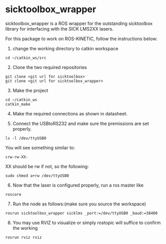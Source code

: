 # sicktoolbox_wrapper
sicktoolbox_wrapper is a ROS wrapper for the outstanding sicktoolbox library for interfacing with the SICK LMS2XX lasers.

For this package to work on ROS-KINETIC, follow the instructions below:

1. change the working directory to catkin workspace
```
cd ~/catkin_ws/src
```

2. Clone the two required repositories
```
git clone <git url for sicktoolbox>
git clone <git url for sicktoolbox_wrapper>
```

3. Make the project
```
cd ~/catkin_ws
catkin_make
```

4. Make the required connections as shown in datasheet. 

5. Connect the USBtoRS232 and make sure the premissions are set properly.
```
ls -l /dev/ttyUSB0
``` 
You will see something similar to:
```
crw-rw-XX-
```
XX should be rw if not, so the following:
```
sudo chmod a+rw /dev/ttyUSB0
```

6. Now that the laser is configured properly, run a ros master like
```
roscore
```

7. Run the node as follows:(make sure you source the workspace)
```
rosrun sicktoolbox_wrapper sicklms _port:=/dev/ttyUSB0 _baud:=38400
```

8. You may use RVIZ to visualize or simply rostopic will suffice to confirm the working
```
rosrun rviz rviz
```

 


